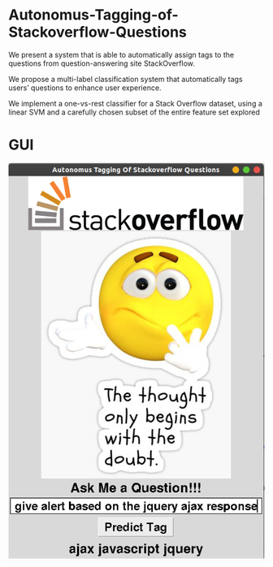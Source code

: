 # Autonomus-Tagging-of-Stackoverflow-Questions

We present a system that is able to automatically assign tags to the questions from question-answering site StackOverflow.

We propose a multi-label classification system that automatically tags users’ questions to enhance user experience.  

We implement a one-vs-rest classifier for a Stack Overflow dataset, using a linear SVM and a carefully chosen subset of the
entire feature set explored 

# GUI
![GUI](gui.png)
